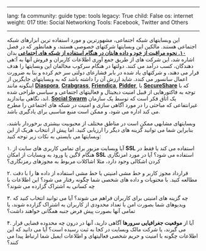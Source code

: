 

---

lang: fa
community: guide
type: tools
legacy: True
child: False
os: internet
weight: 017
title: Social Networking Tools: Facebook, Twitter and Others

---

این وبسایتهای شبکه اجتماعی، مشهورترین و مورد استفاده ترین ابزارهای شبکه اجتماعی هستند.  مالکین این وبسایتها شرکتهای خصوصی هستند، و همانطور که در فصل [**۱۰. نحوه مراقبت از خود و داده هایتان در هنگام استفاده از شبکه های اجتماعی**](chapter-10) بدان اشاره شد، این شرکت های از طریق جمع آوری اطلاعات کاربران و فروش آنها به آ؛هی دهندگان، کسب درآمد می کنند.  دولتها در هنگام سرکوب مخالفان این وبسایتها را هدف قرار می دهند، و شرکتهای یاد شده در بابر فشارعای دولتی سر خم کرده و بنا به ضرورت اعمال سانسور می کندد. شاید ارزش آن را داشته باشد که به وبسایتهای جایگزین از اینگونه مانند   [**Diaspora**](http://joindiaspora.com), [**Crabgrass**](http://we.riseup.net), [**Friendica**](http://friendica.com/), [**Pidder**](https://pidder.com), یا   [**SecureShare**](http://secushare.org) که با توجه به فاکتورهایی از قبیل امنیت دیجیتال و فعالیتهای اجتماعی و سیاسی طراحی شده اند، نگاهی بیاندازید.  [**Social Swarm**](http://socialswarm.net) یک اتاق فکر است که توسط یک سازمان غیرانتفاعی که مباحثی را در مورد آگاهی سازی و امنیت در شبکه های اجتماعی را مطرح می کند اداره می شود، و ممکن است منبع مناسبی برای یادگیری باشد. 

وبسایتهای مشابهی ممکن است در مناطق مختلف از محبوبیت بیشتری برخوردار باشند، بنابراین شما می توانید گزینه های دیگر را ارزیابی کنید.  اما پیش از انتخاب هریک از این وبسایتها می بایستی به نکات زیر توجه کنید: 

۱. آیا وبسایت مزبور برای تمامی کاربری های سایت از **SSL** استفاده  می کند یا فقط در هنگام لاگین یا ورود به وبسایات از امکان **SSL** استفاده می شود؟  آیا در مورد امزنگاری کردن اشکالی وجود دارد، مثلا اشاکلات مربوط به مجوزهای رمزنگاری؟

۲. قرارداد مجوز کاربر و خط مشی امنیتی یا خط مشی استفاده از داده ها را با دقت مطالعه کنید.  با محتویات و داده های شخصی شما چگونه رفتار می شود؟  این اطلاعات با چه کسانی به اشتراک گزارده می شوند؟

۳. چه گزینه های امنیتی برای کاربران فراهم می شوند؟  آیا می توانید انتخاب کنید که ویديوهای شما بصورت امن با تعداد محدودی از کاربران به اشتراک گزارده شوند، یا تمامی آنها بصورت پیش فرض جنبه همگانی خواهند داشت؟

۴. آیا از **موقعیت جغرافیایی سرورها** آگاهی دارید، آنها در درون چه محدوده قضایی قرار می گیرند، یا شرکت مالک وبسایت در کجا به ثبت رسیده است؟  آیا می دانید که این اطلاعات چگونه با امنیت و حریم شخصی فعالیتهای و اطلاعات ایمیل شما ارتباط پیدا می کنند؟

